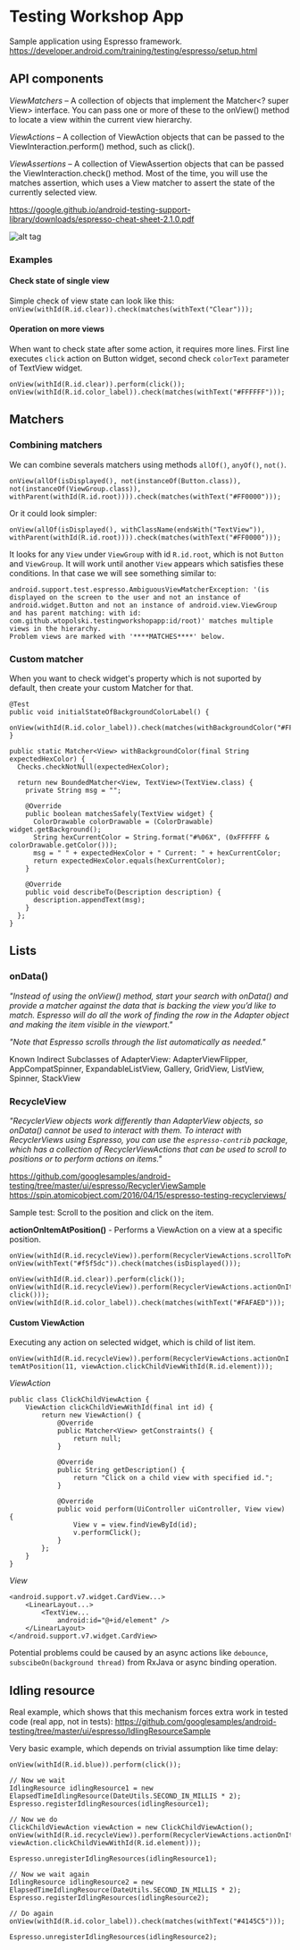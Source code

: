 # Testing Workshop App
Sample application using Espresso framework.
https://developer.android.com/training/testing/espresso/setup.html

## API components

*ViewMatchers* – A collection of objects that implement the Matcher<? super View> interface. You can pass one or more of these to the onView() method to locate a view within the current view hierarchy.

*ViewActions* – A collection of ViewAction objects that can be passed to the ViewInteraction.perform() method, such as click().

*ViewAssertions* – A collection of ViewAssertion objects that can be passed the ViewInteraction.check() method. Most of the time, you will use the matches assertion, which uses a View matcher to assert the state of the currently selected view.

https://google.github.io/android-testing-support-library/downloads/espresso-cheat-sheet-2.1.0.pdf

![alt tag](https://github.com/wtopolski/testing-workshop-app/blob/master/docs/screen1.png)

### Examples

#### Check state of single view
Simple check of view state can look like this: `onView(withId(R.id.clear)).check(matches(withText("Clear")));`

#### Operation on more views
When want to check state after some action, it requires more lines. First line executes `click` action on Button widget, second check `colorText` parameter of TextView widget.
```
onView(withId(R.id.clear)).perform(click());
onView(withId(R.id.color_label)).check(matches(withText("#FFFFFF")));
```

## Matchers

### Combining matchers
We can combine severals matchers using methods `allOf()`, `anyOf()`, `not()`.

`onView(allOf(isDisplayed(), not(instanceOf(Button.class)), not(instanceOf(ViewGroup.class)), withParent(withId(R.id.root)))).check(matches(withText("#FF0000")));`

Or it could look simpler: 

`onView(allOf(isDisplayed(), withClassName(endsWith("TextView")), withParent(withId(R.id.root)))).check(matches(withText("#FF0000")));`

It looks for any `View` under `ViewGroup` with id `R.id.root`, which is not `Button` and `ViewGroup`. It will work until another `View` appears which satisfies these conditions. In that case we will see something similar to:
~~~
android.support.test.espresso.AmbiguousViewMatcherException: '(is displayed on the screen to the user and not an instance of android.widget.Button and not an instance of android.view.ViewGroup and has parent matching: with id: com.github.wtopolski.testingworkshopapp:id/root)' matches multiple views in the hierarchy.
Problem views are marked with '****MATCHES****' below.
~~~

### Custom matcher
When you want to check widget's property which is not suported by default, then create your custom Matcher for that.

```
@Test
public void initialStateOfBackgroundColorLabel() {
  onView(withId(R.id.color_label)).check(matches(withBackgroundColor("#FFFFFF")));
}

public static Matcher<View> withBackgroundColor(final String expectedHexColor) {
  Checks.checkNotNull(expectedHexColor);

  return new BoundedMatcher<View, TextView>(TextView.class) {
    private String msg = "";

    @Override
    public boolean matchesSafely(TextView widget) {
      ColorDrawable colorDrawable = (ColorDrawable) widget.getBackground();
      String hexCurrentColor = String.format("#%06X", (0xFFFFFF & colorDrawable.getColor()));
      msg = " " + expectedHexColor + " Current: " + hexCurrentColor;
      return expectedHexColor.equals(hexCurrentColor);
    }

    @Override
    public void describeTo(Description description) {
      description.appendText(msg);
    }
  };
}
```

## Lists

### onData()
*"Instead of using the onView() method, start your search with onData() and provide a matcher against the data that is backing the view you’d like to match. Espresso will do all the work of finding the row in the Adapter object and making the item visible in the viewport."*

*"Note that Espresso scrolls through the list automatically as needed."*

Known Indirect Subclasses of AdapterView: AdapterViewFlipper, AppCompatSpinner, ExpandableListView, Gallery, GridView, ListView, Spinner, StackView

### RecycleView
*"RecyclerView objects work differently than AdapterView objects, so onData() cannot be used to interact with them. To interact with RecyclerViews using Espresso, you can use the `espresso-contrib` package, which has a collection of RecyclerViewActions that can be used to scroll to positions or to perform actions on items."*

https://github.com/googlesamples/android-testing/tree/master/ui/espresso/RecyclerViewSample
https://spin.atomicobject.com/2016/04/15/espresso-testing-recyclerviews/

Sample test: Scroll to the position and click on the item.

**actionOnItemAtPosition()** - Performs a ViewAction on a view at a specific position.

```
onView(withId(R.id.recycleView)).perform(RecyclerViewActions.scrollToPosition(12));
onView(withText("#f5f5dc")).check(matches(isDisplayed()));

onView(withId(R.id.clear)).perform(click());
onView(withId(R.id.recycleView)).perform(RecyclerViewActions.actionOnItemAtPosition(12, click()));
onView(withId(R.id.color_label)).check(matches(withText("#FAFAED")));
```

#### Custom ViewAction
Executing any action on selected widget, which is child of list item.

`onView(withId(R.id.recycleView)).perform(RecyclerViewActions.actionOnItemAtPosition(11, viewAction.clickChildViewWithId(R.id.element)));`

*ViewAction*
```
public class ClickChildViewAction {
    ViewAction clickChildViewWithId(final int id) {
        return new ViewAction() {
            @Override
            public Matcher<View> getConstraints() {
                return null;
            }

            @Override
            public String getDescription() {
                return "Click on a child view with specified id.";
            }

            @Override
            public void perform(UiController uiController, View view) {
                View v = view.findViewById(id);
                v.performClick();
            }
        };
    }
}
```

*View*
```
<android.support.v7.widget.CardView...>
    <LinearLayout...>
        <TextView...
            android:id="@+id/element" />
    </LinearLayout>
</android.support.v7.widget.CardView>
```

Potential problems could be caused by an async actions like `debounce`, `subscibeOn(background thread)` from RxJava or async binding operation.

## Idling resource 
Real example, which shows that this mechanism forces extra work in tested code (real app, not in tests):
https://github.com/googlesamples/android-testing/tree/master/ui/espresso/IdlingResourceSample

Very basic example, which depends on trivial assumption like time delay:
```
onView(withId(R.id.blue)).perform(click());

// Now we wait
IdlingResource idlingResource1 = new ElapsedTimeIdlingResource(DateUtils.SECOND_IN_MILLIS * 2);
Espresso.registerIdlingResources(idlingResource1);

// Now we do
ClickChildViewAction viewAction = new ClickChildViewAction();
onView(withId(R.id.recycleView)).perform(RecyclerViewActions.actionOnItemAtPosition(11, viewAction.clickChildViewWithId(R.id.element)));

Espresso.unregisterIdlingResources(idlingResource1);

// Now we wait again
IdlingResource idlingResource2 = new ElapsedTimeIdlingResource(DateUtils.SECOND_IN_MILLIS * 2);
Espresso.registerIdlingResources(idlingResource2);

// Do again
onView(withId(R.id.color_label)).check(matches(withText("#4145C5")));

Espresso.unregisterIdlingResources(idlingResource2);
```
